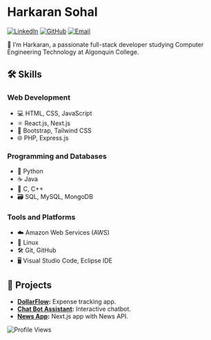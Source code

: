 # Harkaran Sohal

[![LinkedIn](https://img.shields.io/badge/LinkedIn-1219a7246-blue)](https://www.linkedin.com/in/harkaran-sohal-1219a7246/)
[![GitHub](https://img.shields.io/badge/GitHub-acesfatee-black)](https://github.com/acesfatee)
[![Email](https://img.shields.io/badge/Email-harkaransohal@gmail.com-red)](mailto:harkaransohal@gmail.com)

👋 I’m Harkaran, a passionate full-stack developer studying Computer Engineering Technology at Algonquin College.

## 🛠️ Skills
### Web Development
- 💻 HTML, CSS, JavaScript
- ⚛️ React.js, Next.js
- 💅 Bootstrap, Tailwind CSS
- 🌐 PHP, Express.js

### Programming and Databases
- 🐍 Python
- ☕ Java
- 📄 C, C++
- 🗃️ SQL, MySQL, MongoDB

### Tools and Platforms
- ☁️ Amazon Web Services (AWS)
- 🐧 Linux
- 🛠️ Git, GitHub
- 🖥️ Visual Studio Code, Eclipse IDE

## 🌟 Projects
- **[DollarFlow](https://www.dollarflow.app):** Expense tracking app.
- **[Chat Bot Assistant](https://chat-bot-assistant-ten.vercel.app/):** Interactive chatbot.
- **[News App](https://newsapp-sigma-ten.vercel.app/):** Next.js app with News API.

![Profile Views](https://komarev.com/ghpvc/?username=acesfatee)
